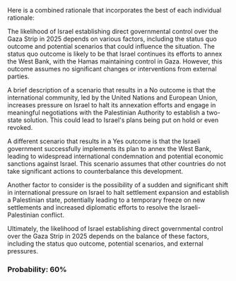Here is a combined rationale that incorporates the best of each individual rationale:

The likelihood of Israel establishing direct governmental control over the Gaza Strip in 2025 depends on various factors, including the status quo outcome and potential scenarios that could influence the situation. The status quo outcome is likely to be that Israel continues its efforts to annex the West Bank, with the Hamas maintaining control in Gaza. However, this outcome assumes no significant changes or interventions from external parties.

A brief description of a scenario that results in a No outcome is that the international community, led by the United Nations and European Union, increases pressure on Israel to halt its annexation efforts and engage in meaningful negotiations with the Palestinian Authority to establish a two-state solution. This could lead to Israel's plans being put on hold or even revoked.

A different scenario that results in a Yes outcome is that the Israeli government successfully implements its plan to annex the West Bank, leading to widespread international condemnation and potential economic sanctions against Israel. This scenario assumes that other countries do not take significant actions to counterbalance this development.

Another factor to consider is the possibility of a sudden and significant shift in international pressure on Israel to halt settlement expansion and establish a Palestinian state, potentially leading to a temporary freeze on new settlements and increased diplomatic efforts to resolve the Israeli-Palestinian conflict.

Ultimately, the likelihood of Israel establishing direct governmental control over the Gaza Strip in 2025 depends on the balance of these factors, including the status quo outcome, potential scenarios, and external pressures.

### Probability: 60%